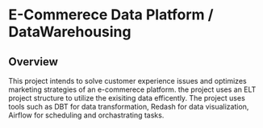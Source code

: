 # E-Commerece Data Platform / DataWarehousing 

## Overview
This project intends to solve customer experience issues and optimizes marketing strategies of an e-commerece platform. the project uses an ELT project structure to utilize the exisiting data efficently.
The project uses tools such as DBT for data transformation, Redash for data visualization, Airflow for scheduling and orchastrating tasks. 

